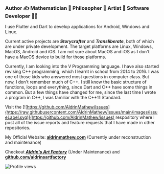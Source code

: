 ### Author ✍ Mathematician 🤯 Philosopher 🤔 Artist 🎨 Software Developer 👨‍💻

I use Flutter and Dart to develop applications for Android, Windows and Linux.

Current active projects are ***Storycrafter*** and ***Transliberate***, both of which are under private development. The target platforms are Linux, Windows, MacOS, Android and iOS. I am not sure about MacOS and iOS as I don't have a MacOS device to build for those platforms.

Currently, I am looking into the V Programming language. I have also started revising C++ programming, which I learnt in school from 2014 to 2016. I was one of those kids who answered most questions in computer class. But now, I don't remember much of C++. I still know the basic structure of functions, loops and everything, since Dart and C++ have some things in common. But a few things have changed for me, since the last time I wrote a program in C++, I was familiar with the C++11 Standard.

Visit the [![https://github.com/AldrinMathew/issues](https://raw.githubusercontent.com/AldrinMathew/issues/main/images/issueLabel.svg)](https://github.com/AldrinMathew/issues) respository where I post all of the issue reports and feature requests that I have made in other repositories.

My Official Website: **[aldrinmathew.com](https://aldrinmathew.com)** (Currently under reconstruction and maintenance)

Checkout ***[Aldrin's Art Factory](https://aldrinsartfactory.com)*** (Under Maintenance) and **[github.com/aldrinsartfactory](https://github.com/aldrinsartfactory)**

![Profile views](https://gpvc.arturio.dev/AldrinMathew)
